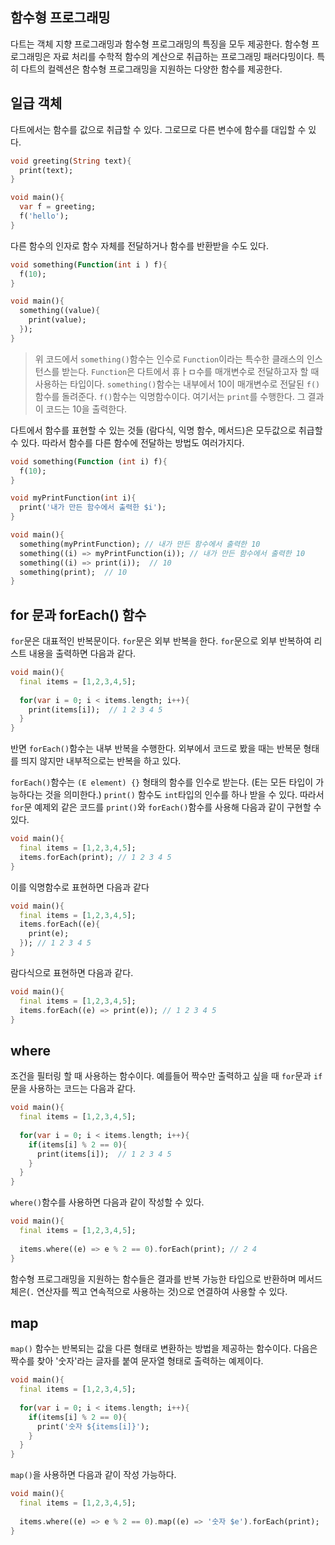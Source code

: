 ## 함수형 프로그래밍

다트는 객체 지향 프로그래밍과 함수형 프로그래밍의 특징을 모두 제공한다. 함수형 프로그래밍은 자료 처리를 수학적 함수의 계산으로 취급하는 프로그래밍 패러다밍이다. 특히 다트의 컬렉션은 함수형 프로그래밍을 지원하는 다양한 함수를 제공한다.

## 일급 객체

다트에서는 함수를 값으로 취급할 수 있다. 그로므로 다른 변수에 함수를 대입할 수 있다.

```dart
void greeting(String text){
  print(text);
}

void main(){
  var f = greeting;
  f('hello');
}
```

다른 함수의 인자로 함수 자체를 전달하거나 함수를 반환받을 수도 있다.

```dart
void something(Function(int i ) f){
  f(10);
}

void main(){
  something((value){
    print(value);
  });
}
```

> 위 코드에서 `something()`함수는 인수로 `Function`이라는 특수한 클래스의 인스턴스를 받는다. `Function`은 다트에서 휴ㅏㅁ수를 매개변수로 전달하고자 할 때 사용하는 타입이다. `something()`함수는 내부에서 10이 매개변수로 전달된 `f()` 함수를 돌려준다. `f()`함수는 익명함수이다. 여기서는 `print`를 수행한다. 그 결과 이 코드는 10을 출력한다.

다트에서 함수를 표현할 수 있는 것들 (람다식, 익명 함수, 메서드)은 모두값으로 취급할 수 있다. 따라서 함수를 다른 함수에 전달하는 방법도 여러가지다.

```dart
void something(Function (int i) f){
  f(10);
}

void myPrintFunction(int i){
  print('내가 만든 함수에서 출력한 $i');
}

void main(){
  something(myPrintFunction); // 내가 만든 함수에서 출력한 10
  something((i) => myPrintFunction(i)); // 내가 만든 함수에서 출력한 10
  something((i) => print(i));  // 10
  something(print);  // 10
}
```



## for 문과 forEach() 함수

`for`문은 대표적인 반복문이다. `for`문은 외부 반복을 한다. `for`문으로 외부 반복하여 리스트 내용을 출력하면 다음과 같다.

```dart
void main(){
  final items = [1,2,3,4,5];
  
  for(var i = 0; i < items.length; i++){
    print(items[i]);  // 1 2 3 4 5
  }
}
```

반면 `forEach()`함수는 내부 반복을 수행한다. 외부에서 코드로 봤을 때는 반복문 형태를 띄지 않지만 내부적으로는 반복을 하고 있다.

`forEach()`함수는 `(E element) {}` 형태의 함수를 인수로 받는다. (E는 모든 타입이 가능하다는 것을 의미한다.) `print()` 함수도 `int`타입의 인수를 하나 받을 수 있다. 따라서 `for`문 예제외 같은 코드를 `print()`와 `forEach()`함수를 사용해 다음과 같이 구현할 수 있다.

```dart
void main(){
  final items = [1,2,3,4,5];
  items.forEach(print); // 1 2 3 4 5
}
```

이를 익명함수로 표현하면 다음과 같다

```dart
void main(){
  final items = [1,2,3,4,5];
  items.forEach((e){
    print(e);
  }); // 1 2 3 4 5
}
```

람다식으로 표현하면 다음과 같다.

```dart
void main(){
  final items = [1,2,3,4,5];
  items.forEach((e) => print(e)); // 1 2 3 4 5
}
```



## where

조건을 필터링 할 때 사용하는 함수이다. 예를들어 짝수만 출력하고 싶을 때 `for`문과 `if`문을 사용하는 코드는 다음과 같다.

```dart
void main(){
  final items = [1,2,3,4,5];
  
  for(var i = 0; i < items.length; i++){
    if(items[i] % 2 == 0){
      print(items[i]);  // 1 2 3 4 5  
    }
  }
}
```

`where()`함수를 사용하면 다음과 같이 작성할 수 있다.

```dart
void main(){
  final items = [1,2,3,4,5];
  
  items.where((e) => e % 2 == 0).forEach(print); // 2 4
}
```

함수형 프로그래밍을 지원하는 함수들은 결과를 반복 가능한 타입으로 반환하며 메서드 체은(`.` 연산자를 찍고 연속적으로 사용하는 것)으로 연결하여 사용할 수 있다.



## map

`map()` 함수는 반복되는 값을 다른 형태로 변환하는 방법을 제공하는 함수이다. 다음은 짝수를 찾아 '숫자'라는 글자를 붙여 문자열 형태로 출력하는 예제이다.

```dart
void main(){
  final items = [1,2,3,4,5];
  
  for(var i = 0; i < items.length; i++){
    if(items[i] % 2 == 0){
      print('숫자 ${items[i]}');
    }
  }
}
```

`map()`을 사용하면 다음과 같이 작성 가능하다.

```dart
void main(){
  final items = [1,2,3,4,5];
  
  items.where((e) => e % 2 == 0).map((e) => '숫자 $e').forEach(print);
}
```

